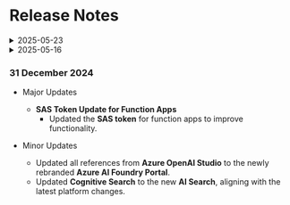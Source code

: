 # Release Notes

<details>
  <summary>2025-05-23</summary>

## Infrastructure Changes

NA

## Content Changes

- **Change**: Minor UI Changes and instructions updated.

## Screenshot Updates

- **Change**: Screenshots are upto date.

## Testing Notes

- **Testing Date**: 2025-05-22
- **Tester**: [Durga Dhatri G]
- **Resolved Issues**: NA
---
</details>


<details>
  <summary>2025-05-16</summary>

## Infrastructure Changes

NA

## Content Changes

- **Change**: Minor UI Changes and instructions updated.

## Screenshot Updates

- **Change**: Screenshots are upto date.

## Testing Notes

- **Testing Date**: 2025-05-15

---
</details>

### 31 December 2024

- Major Updates 

  - **SAS Token Update for Function Apps**
    - Updated the **SAS token** for function apps to improve functionality.

- Minor Updates 

  - Updated all references from **Azure OpenAI Studio** to the newly rebranded **Azure AI Foundry Portal**.
  - Updated **Cognitive Search** to the new **AI Search**, aligning with the latest platform changes.


  
